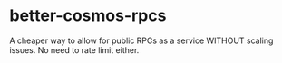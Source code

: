 # better-cosmos-rpcs
A cheaper way to allow for public RPCs as a service WITHOUT scaling issues.
No need to rate limit either.